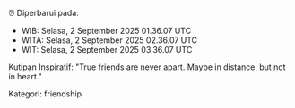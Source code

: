 ⏰ Diperbarui pada:
- WIB: Selasa, 2 September 2025 01.36.07 UTC
- WITA: Selasa, 2 September 2025 02.36.07 UTC
- WIT: Selasa, 2 September 2025 03.36.07 UTC

Kutipan Inspiratif:
"True friends are never apart. Maybe in distance, but not in heart."


Kategori: friendship

